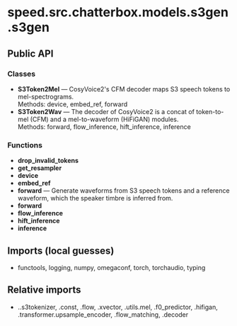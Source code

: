 # speed.src.chatterbox.models.s3gen.s3gen

## Public API

### Classes
- **S3Token2Mel** — CosyVoice2's CFM decoder maps S3 speech tokens to mel-spectrograms.  
  Methods: device, embed_ref, forward
- **S3Token2Wav** — The decoder of CosyVoice2 is a concat of token-to-mel (CFM) and a mel-to-waveform (HiFiGAN) modules.  
  Methods: forward, flow_inference, hift_inference, inference

### Functions
- **drop_invalid_tokens**
- **get_resampler**
- **device**
- **embed_ref**
- **forward** — Generate waveforms from S3 speech tokens and a reference waveform, which the speaker timbre is inferred from.
- **forward**
- **flow_inference**
- **hift_inference**
- **inference**

## Imports (local guesses)
- functools, logging, numpy, omegaconf, torch, torchaudio, typing

## Relative imports
- ..s3tokenizer, .const, .flow, .xvector, .utils.mel, .f0_predictor, .hifigan, .transformer.upsample_encoder, .flow_matching, .decoder